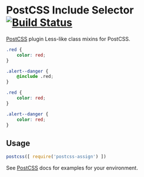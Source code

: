 # PostCSS Include Selector [![Build Status][ci-img]][ci]

[PostCSS] plugin Less-like class mixins for PostCSS.

[PostCSS]: https://github.com/postcss/postcss
[ci-img]:  https://travis-ci.org/sebastiandedeyne/postcss-assign.svg
[ci]:      https://travis-ci.org/sebastiandedeyne/postcss-assign

```css
.red {
    color: red;
}

.alert--danger {
    @include .red;
}
```

```css
.red {
    color: red;
}

.alert--danger {
    color: red;
}
```

## Usage

```js
postcss([ require('postcss-assign') ])
```

See [PostCSS] docs for examples for your environment.
